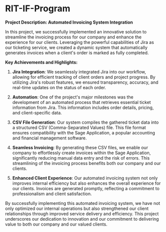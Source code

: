 # RIT-IF-Program
**Project Description: Automated Invoicing System Integration**

In this project, we successfully implemented an innovative solution to streamline the invoicing process for our company and enhance the experience for our clients. Leveraging the powerful capabilities of Jira as our ticketing service, we created a dynamic system that automatically generates invoices when a client's order is marked as fully completed.

**Key Achievements and Highlights:**

1. **Jira Integration**: We seamlessly integrated Jira into our workflow, allowing for efficient tracking of client orders and project progress. By utilizing Jira's robust features, we ensured transparency, accuracy, and real-time updates on the status of each order.

2. **Automation**: One of the project's major milestones was the development of an automated process that retrieves essential ticket information from Jira. This information includes order details, pricing, and client-specific data.

3. **CSV File Generation**: Our system compiles the gathered ticket data into a structured CSV (Comma-Separated Values) file. This file format ensures compatibility with the Sage Application, a popular accounting and financial management software.

4. **Seamless Invoicing**: By generating these CSV files, we enable our company to effortlessly create invoices within the Sage Application, significantly reducing manual data entry and the risk of errors. This streamlining of the invoicing process benefits both our company and our clients.

5. **Enhanced Client Experience**: Our automated invoicing system not only improves internal efficiency but also enhances the overall experience for our clients. Invoices are generated promptly, reflecting a commitment to professionalism and client satisfaction.

By successfully implementing this automated invoicing system, we have not only optimized our internal operations but also strengthened our client relationships through improved service delivery and efficiency. This project underscores our dedication to innovation and our commitment to delivering value to both our company and our valued clients.
